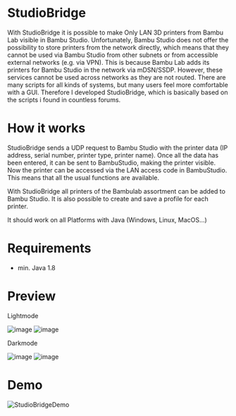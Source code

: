 # StudioBridge

With StudioBridge it is possible to make Only LAN 3D printers from Bambu Lab visible in Bambu Studio.
Unfortunately, Bambu Studio does not offer the possibility to store printers from the network directly, which means that they cannot be used via Bambu Studio from other subnets or from accessible external networks (e.g. via VPN). This is because Bambu Lab adds its printers for Bambu Studio in the network via mDSN/SSDP. However, these services cannot be used across networks as they are not routed.
There are many scripts for all kinds of systems, but many users feel more comfortable with a GUI. Therefore I developed StudioBridge, which is basically based on the scripts i found in countless forums.

# How it works
StudioBridge sends a UDP request to Bambu Studio with the printer data (IP address, serial number, printer type, printer name).
Once all the data has been entered, it can be sent to BambuStudio, making the printer visible. Now the printer can be accessed via the LAN access code in BambuStudio. This means that all the usual functions are available.

With StudioBridge all printers of the Bambulab assortment can be added to Bambu Studio. It is also possible to create and save a profile for each printer.

It should work on all Platforms with Java (Windows, Linux, MacOS...)

# Requirements
- min. Java 1.8

# Preview
Lightmode

![image](https://github.com/user-attachments/assets/c7e1ac4c-47da-4d14-9214-1cc2d14e23a0) ![image](https://github.com/user-attachments/assets/02de45f4-6833-4ba3-9153-ecb579104f77)

Darkmode

![image](https://github.com/user-attachments/assets/215f3f50-676c-4d53-805c-7010c3879ecd) ![image](https://github.com/user-attachments/assets/a958b601-67c7-4de7-bbbf-c0678b7c1930)


# Demo

![StudioBridgeDemo](https://github.com/user-attachments/assets/e5e197ab-54bf-4a6d-bc40-dd46607597f8)
